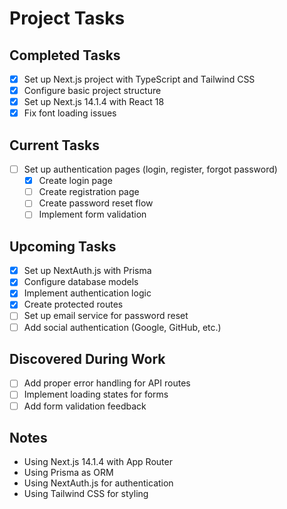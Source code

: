 # Project Tasks

## Completed Tasks
- [x] Set up Next.js project with TypeScript and Tailwind CSS
- [x] Configure basic project structure
- [x] Set up Next.js 14.1.4 with React 18
- [x] Fix font loading issues

## Current Tasks
- [ ] Set up authentication pages (login, register, forgot password)
  - [x] Create login page
  - [ ] Create registration page
  - [ ] Create password reset flow
  - [ ] Implement form validation

## Upcoming Tasks
- [x] Set up NextAuth.js with Prisma
- [x] Configure database models
- [x] Implement authentication logic
- [x] Create protected routes
- [ ] Set up email service for password reset
- [ ] Add social authentication (Google, GitHub, etc.)

## Discovered During Work
- [ ] Add proper error handling for API routes
- [ ] Implement loading states for forms
- [ ] Add form validation feedback

## Notes
- Using Next.js 14.1.4 with App Router
- Using Prisma as ORM
- Using NextAuth.js for authentication
- Using Tailwind CSS for styling
